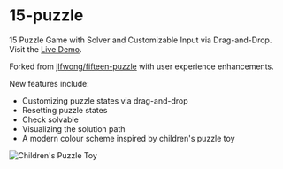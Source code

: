 # 15-puzzle
15 Puzzle Game with Solver and Customizable Input via Drag-and-Drop. Visit the [Live Demo](https://spontaneous-liger-cd64ad.netlify.app/).

Forked from [jlfwong/fifteen-puzzle](https://github.com/jlfwong/fifteen-puzzle) with user experience enhancements.

New features include:
- Customizing puzzle states via drag-and-drop
- Resetting puzzle states
- Check solvable
- Visualizing the solution path
- A modern colour scheme inspired by children's puzzle toy

![Children's Puzzle Toy](puzzle.jpg)
